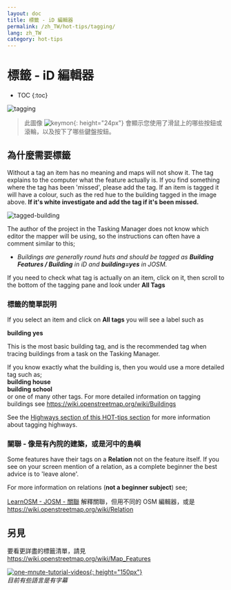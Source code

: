 ```yaml
---
layout: doc
title: 標籤 - iD 編輯器
permalink: /zh_TW/hot-tips/tagging/
lang: zh_TW
category: hot-tips
---
```


標籤 - iD 編輯器
============

- TOC
{:toc}

![tagging][]

> 此圖像 ![keymon]{: height="24px"} 會顯示您使用了滑鼠上的哪些按鈕或滾輪，以及按下了哪些鍵盤按鈕。  

為什麼需要標籤
-------------------

Without a tag an item has no meaning and maps will not show it. The tag explains to the computer what the feature actually is. If you find something where the tag has been 'missed', please add the tag. If an item is tagged it will have a colour, such as the red hue to the building tagged in the image above. **If it's white investigate and add the tag if it's been missed.**  

![tagged-building][]  

The author of the project in the Tasking Manager does not know which editor the mapper will be using, so the instructions can often have a comment similar to this;  

-  *Buildings are generally round huts and should be tagged as **Building Features / Building** in iD and **building=yes** in JOSM.*  

If you need to check what tag is actually on an item, click on it, then scroll to the bottom of the tagging pane and look under **All Tags**

### 標籤的簡單説明 ###

If you select an item and click on **All tags** you will see a label such as  

**building    yes**  

This is the most basic building tag, and is the recommended tag when tracing buildings from a task on the Tasking Manager.  

If you know exactly what the building is, then you would use a more detailed tag such as;  
  **building   house**  
  **building   school**  
or one of many other tags. For more detailed information on tagging buildings see <https://wiki.openstreetmap.org/wiki/Buildings>  

See the [Highways section of this HOT-tips section](/en/hot-tips/highways/) for more information about tagging highways.  

### 關聯 - 像是有內院的建築，或是河中的島嶼 ###

Some features have their tags on a **Relation** not on the feature itself. If you see on your screen mention of a relation, as a complete beginner the best advice is to 'leave alone'.  

For more information on relations (**not a beginner subject**) see;  

[LearnOSM - JOSM - 關聯](/en/josm/josm-relations/) 解釋關聯，但用不同的 OSM 編輯器，或是  
<https://wiki.openstreetmap.org/wiki/Relation>

另見  
---------

要看更詳盡的標籤清單，請見 <https://wiki.openstreetmap.org/wiki/Map_Features>  

[![one-mnute-tutorial-videos]{: height="150px"}](https://www.youtube.com/playlist?list=PLb9506_-6FMHZ3nwn9heri3xjQKrSq1hN "Humanitarian OpenStreetMap Team - 一分鐘教學影片")  
*目前有些語言是有字幕*  





[tagging]:/images/hot-tips/tagging.gif
[keymon]:/images/hot-tips/keymon.png
[tagged-building]:/images/hot-tips/tagged-building.png
[one-mnute-tutorial-videos]: /images/hot-tips/one-mnute-tutorial-videos.png "HOT 一分鐘教學影片"